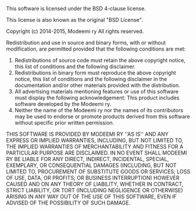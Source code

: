 This software is licensed under the BSD 4-clause license.

This license is also known as the original "BSD License".

Copyright (c) 2014-2015, Modeemi ry
All rights reserved.

Redistribution and use in source and binary forms, with or without
modification, are permitted provided that the following conditions are met:

1. Redistributions of source code must retain the above copyright
   notice, this list of conditions and the following disclaimer.
2. Redistributions in binary form must reproduce the above copyright
   notice, this list of conditions and the following disclaimer in the
   documentation and/or other materials provided with the distribution.
3. All advertising materials mentioning features or use of this software
   must display the following acknowledgement:
   This product includes software developed by the Modeemi ry.
4. Neither the name of the Modeemi ry nor the
   names of its contributors may be used to endorse or promote products
   derived from this software without specific prior written permission.

THIS SOFTWARE IS PROVIDED BY MODEEMI RY ''AS IS'' AND ANY
EXPRESS OR IMPLIED WARRANTIES, INCLUDING, BUT NOT LIMITED TO, THE IMPLIED
WARRANTIES OF MERCHANTABILITY AND FITNESS FOR A PARTICULAR PURPOSE ARE
DISCLAIMED. IN NO EVENT SHALL MODEEMI RY BE LIABLE FOR ANY
DIRECT, INDIRECT, INCIDENTAL, SPECIAL, EXEMPLARY, OR CONSEQUENTIAL DAMAGES
(INCLUDING, BUT NOT LIMITED TO, PROCUREMENT OF SUBSTITUTE GOODS OR SERVICES;
LOSS OF USE, DATA, OR PROFITS; OR BUSINESS INTERRUPTION) HOWEVER CAUSED AND
ON ANY THEORY OF LIABILITY, WHETHER IN CONTRACT, STRICT LIABILITY, OR TORT
(INCLUDING NEGLIGENCE OR OTHERWISE) ARISING IN ANY WAY OUT OF THE USE OF THIS
SOFTWARE, EVEN IF ADVISED OF THE POSSIBILITY OF SUCH DAMAGE.
